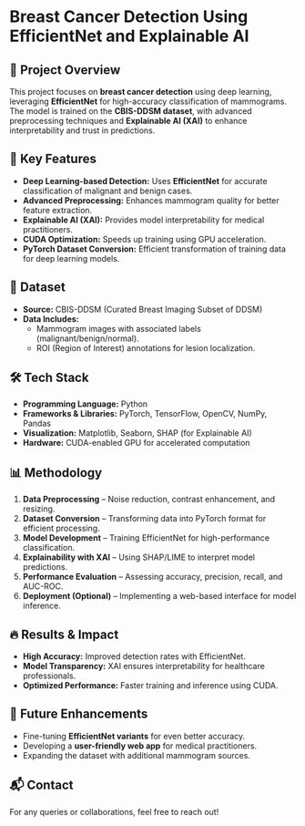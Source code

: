 # Breast Cancer Detection Using EfficientNet and Explainable AI

## 📌 Project Overview
This project focuses on **breast cancer detection** using deep learning, leveraging **EfficientNet** for high-accuracy classification of mammograms. The model is trained on the **CBIS-DDSM dataset**, with advanced preprocessing techniques and **Explainable AI (XAI)** to enhance interpretability and trust in predictions.

## 🚀 Key Features
- **Deep Learning-based Detection:** Uses **EfficientNet** for accurate classification of malignant and benign cases.
- **Advanced Preprocessing:** Enhances mammogram quality for better feature extraction.
- **Explainable AI (XAI):** Provides model interpretability for medical practitioners.
- **CUDA Optimization:** Speeds up training using GPU acceleration.
- **PyTorch Dataset Conversion:** Efficient transformation of training data for deep learning models.

## 📂 Dataset
- **Source:** CBIS-DDSM (Curated Breast Imaging Subset of DDSM)
- **Data Includes:**
  - Mammogram images with associated labels (malignant/benign/normal).
  - ROI (Region of Interest) annotations for lesion localization.

## 🛠️ Tech Stack
- **Programming Language:** Python
- **Frameworks & Libraries:** PyTorch, TensorFlow, OpenCV, NumPy, Pandas
- **Visualization:** Matplotlib, Seaborn, SHAP (for Explainable AI)
- **Hardware:** CUDA-enabled GPU for accelerated computation

## 📊 Methodology
1. **Data Preprocessing** – Noise reduction, contrast enhancement, and resizing.
2. **Dataset Conversion** – Transforming data into PyTorch format for efficient processing.
3. **Model Development** – Training EfficientNet for high-performance classification.
4. **Explainability with XAI** – Using SHAP/LIME to interpret model predictions.
5. **Performance Evaluation** – Assessing accuracy, precision, recall, and AUC-ROC.
6. **Deployment (Optional)** – Implementing a web-based interface for model inference.

## 🔥 Results & Impact
- **High Accuracy:** Improved detection rates with EfficientNet.
- **Model Transparency:** XAI ensures interpretability for healthcare professionals.
- **Optimized Performance:** Faster training and inference using CUDA.

## 📌 Future Enhancements
- Fine-tuning **EfficientNet variants** for even better accuracy.
- Developing a **user-friendly web app** for medical practitioners.
- Expanding the dataset with additional mammogram sources.

## 📬 Contact
For any queries or collaborations, feel free to reach out!

